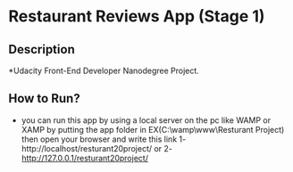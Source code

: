 Restaurant Reviews App (Stage 1)
===============================

## Description

*Udacity Front-End Developer Nanodegree Project.

##  How to Run?
* you can run this app by using a local server on the pc like WAMP or XAMP by putting the app folder in EX(C:\wamp\www\Resturant Project) then open your browser 
and write this link 
1- http://localhost/resturant20project/ 
or
2- http://127.0.0.1/resturant20project/ 






 



